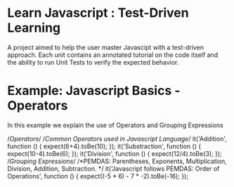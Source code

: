 Learn Javascript : Test-Driven Learning
================

A project aimed to help the user master Javascipt with a test-driven approach. Each unit contains an annotated tutorial on the code itself and the ability to run Unit Tests to verify the expected behavior.

Example: Javascript Basics - Operators
====================
In this example we explain the use of Operators and Grouping Expressions
<!--  -->
/*Operators*/
  /*Common Operators used in Javascript Language*/
  it('Addition', function () {
    expect(6+4).toBe(10);
  });
  it('Substraction', function () {
    expect(10-4).toBe(6);
  });
  it('Division', function () {
    expect(12/4).toBe(3);
  });
  /*Grouping Expressions*/
  /*PEMDAS: Parentheses, Exponents, Multiplication, Division, Addition, Subtraction. */
  it('Javascript follows PEMDAS: Order of Operations', function () {
    expect((-5 * 6) - 7 * -2).toBe(-16);
  });
